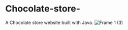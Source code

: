 # Chocolate-store-
A Chocolate store website built with Java.
![Frame 1 (3)](https://github.com/R-1493/Chocolate-store-/assets/81806399/e5bef4f9-b173-4ff8-b22d-26fef810f113)

